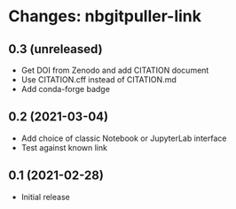 Changes: nbgitpuller-link
=========================

0.3 (unreleased)
----------------

- Get DOI from Zenodo and add CITATION document
- Use CITATION.cff instead of CITATION.md
- Add conda-forge badge


0.2 (2021-03-04)
----------------

- Add choice of classic Notebook or JupyterLab interface
- Test against known link


0.1 (2021-02-28)
----------------

- Initial release
